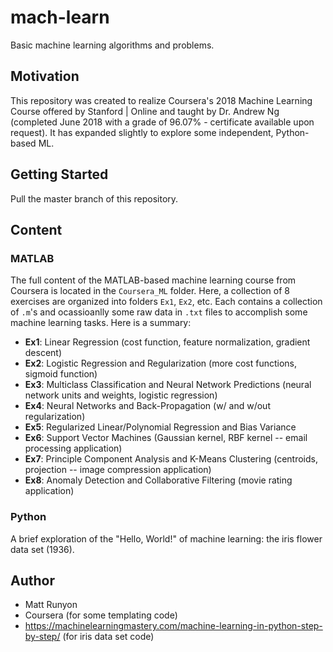 # mach-learn

Basic machine learning algorithms and problems. 

## Motivation

This repository was created to realize Coursera's 2018 Machine Learning Course offered by Stanford | Online and taught by Dr. Andrew Ng (completed June 2018 with a grade of 96.07% - certificate available upon request). It has expanded slightly to explore some independent, Python-based ML.

## Getting Started

Pull the master branch of this repository.

## Content

### MATLAB

The full content of the MATLAB-based machine learning course from Coursera is located in the `Coursera_ML` folder. Here, a collection of 8 exercises are organized into folders `Ex1`, `Ex2`, etc. Each contains a collection of `.m`'s and ocassioanlly some raw data in `.txt` files to accomplish some machine learning tasks. Here is a summary:

- **Ex1**: Linear Regression (cost function, feature normalization, gradient descent)
- **Ex2**: Logistic Regression and Regularization (more cost functions, sigmoid function)
- **Ex3**: Multiclass Classification and Neural Network Predictions (neural network units and weights, logistic regression)
- **Ex4**: Neural Networks and Back-Propagation (w/ and w/out regularization)
- **Ex5**: Regularized Linear/Polynomial Regression and Bias Variance
- **Ex6**: Support Vector Machines (Gaussian kernel, RBF kernel -- email processing application)
- **Ex7**: Principle Component Analysis and K-Means Clustering (centroids, projection -- image compression application)
- **Ex8**: Anomaly Detection and Collaborative Filtering (movie rating application)

### Python

A brief exploration of the "Hello, World!" of machine learning: the iris flower data set (1936).

## Author

- Matt Runyon
- Coursera (for some templating code)
- https://machinelearningmastery.com/machine-learning-in-python-step-by-step/ (for iris data set code)
